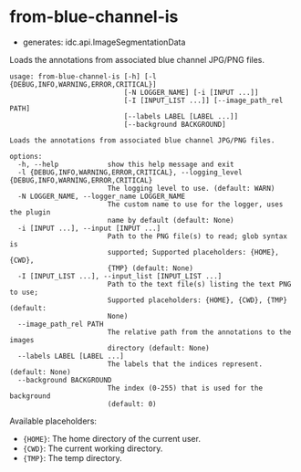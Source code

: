 # from-blue-channel-is

* generates: idc.api.ImageSegmentationData

Loads the annotations from associated blue channel JPG/PNG files.

```
usage: from-blue-channel-is [-h] [-l {DEBUG,INFO,WARNING,ERROR,CRITICAL}]
                            [-N LOGGER_NAME] [-i [INPUT ...]]
                            [-I [INPUT_LIST ...]] [--image_path_rel PATH]
                            [--labels LABEL [LABEL ...]]
                            [--background BACKGROUND]

Loads the annotations from associated blue channel JPG/PNG files.

options:
  -h, --help            show this help message and exit
  -l {DEBUG,INFO,WARNING,ERROR,CRITICAL}, --logging_level {DEBUG,INFO,WARNING,ERROR,CRITICAL}
                        The logging level to use. (default: WARN)
  -N LOGGER_NAME, --logger_name LOGGER_NAME
                        The custom name to use for the logger, uses the plugin
                        name by default (default: None)
  -i [INPUT ...], --input [INPUT ...]
                        Path to the PNG file(s) to read; glob syntax is
                        supported; Supported placeholders: {HOME}, {CWD},
                        {TMP} (default: None)
  -I [INPUT_LIST ...], --input_list [INPUT_LIST ...]
                        Path to the text file(s) listing the text PNG to use;
                        Supported placeholders: {HOME}, {CWD}, {TMP} (default:
                        None)
  --image_path_rel PATH
                        The relative path from the annotations to the images
                        directory (default: None)
  --labels LABEL [LABEL ...]
                        The labels that the indices represent. (default: None)
  --background BACKGROUND
                        The index (0-255) that is used for the background
                        (default: 0)
```

Available placeholders:

* `{HOME}`: The home directory of the current user.
* `{CWD}`: The current working directory.
* `{TMP}`: The temp directory.
